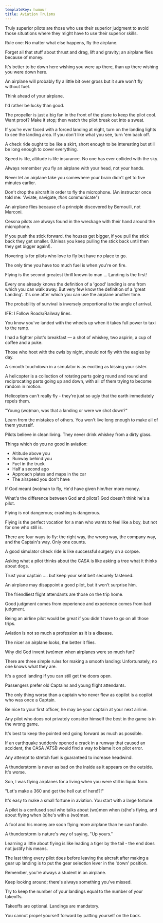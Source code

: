 ```yaml
---
templateKey: humour
title: Aviation Truisms
---
```

Truly superior pilots are those who use their superior judgment to avoid those situations where they might have to use their superior skills.

Rule one: No matter what else happens, fly the airplane.

Forget all that stuff about thrust and drag, lift and gravity; an airplane flies because of money.

It's better to be down here wishing you were up there, than up there wishing you were down here.

An airplane will probably fly a little bit over gross but it sure won't fly without fuel.

Think ahead of your airplane.

I'd rather be lucky than good.

The propeller is just a big fan in the front of the plane to keep the pilot cool. Want proof? Make it stop; then watch the pilot break out into a sweat.

If you're ever faced with a forced landing at night, turn on the landing lights to see the landing area. If you don't like what you see, turn 'em back off.

A check ride ought to be like a skirt, short enough to be interesting but still be long enough to cover everything.

Speed is life, altitude is life insurance. No one has ever collided with the sky.

Always remember you fly an airplane with your head, not your hands.

Never let an airplane take you somewhere your brain didn't get to five minutes earlier.

Don't drop the aircraft in order to fly the microphone. (An instructor once told me: "Aviate, navigate, *then* communicate")

An airplane flies because of a principle discovered by Bernoulli, not Marconi.

Cessna pilots are always found in the wreckage with their hand around the microphone.

If you push the stick forward, the houses get bigger, if you pull the stick back they get smaller. (Unless you keep pulling the stick back until then they get bigger again!).

Hovering is for pilots who love to fly but have no place to go.

The only time you have too much fuel is when you're on fire.

Flying is the second greatest thrill known to man ... Landing is the first!

Every one already knows the definition of a 'good' landing is one from which you can walk away. But very few know the definition of a 'great Landing'. It's one after which you can use the airplane another time.

The probability of survival is inversely proportional to the angle of arrival.

IFR: I Follow Roads/Railway lines.

You know you've landed with the wheels up when it takes full power to taxi to the ramp.

I had a fighter pilot's breakfast — a shot of whiskey, two aspirin, a cup of coffee and a puke.

Those who hoot with the owls by night, should not fly with the eagles by day.

A smooth touchdown in a simulator is as exciting as kissing your sister.

A helicopter is a collection of rotating parts going round and round and reciprocating parts going up and down, with all of them trying to become random in motion.

Helicopters can't really fly - they're just so ugly that the earth immediately repels them.

"Young (wo)man, was that a landing or were we shot down?"

Learn from the mistakes of others. You won't live long enough to make all of them yourself.

Pilots believe in clean living. They never drink whiskey from a dirty glass.

Things which do you no good in aviation:

* Altitude above you
* Runway behind you
* Fuel in the truck
* Half a second ago
* Approach plates and maps in the car
* The airspeed you don't have

If God meant (wo)man to fly, He'd have given him/her more money.

What's the difference between God and pilots? God doesn't think he's a pilot.

Flying is not dangerous; crashing is dangerous.

Flying is the perfect vocation for a man who wants to feel like a boy, but not for one who still is.

There are four ways to fly: the right way, the wrong way, the company way, and the Captain's way. Only one counts.

A good simulator check ride is like successful surgery on a corpse.

Asking what a pilot thinks about the CASA is like asking a tree what it thinks about dogs.

Trust your captain .... but keep your seat belt securely fastened.

An airplane may disappoint a good pilot, but it won't surprise him.

The friendliest flight attendants are those on the trip home.

Good judgment comes from experience and experience comes from bad judgment.

Being an airline pilot would be great if you didn't have to go on all those trips.

Aviation is not so much a profession as it is a disease.

The nicer an airplane looks, the better it flies.

Why did God invent (wo)men when airplanes were so much fun?

There are three simple rules for making a smooth landing: Unfortunately, no one knows what they are.

It's a good landing if you can still get the doors open.

Passengers prefer old Captains and young flight attendants.

The only thing worse than a captain who never flew as copilot is a copilot who was once a Captain.

Be nice to your first officer, he may be your captain at your next airline.

Any pilot who does not privately consider himself the best in the game is in the wrong game.

It's best to keep the pointed end going forward as much as possible.

If an earthquake suddenly opened a crack in a runway that caused an accident, the CASA /ATSB would find a way to blame it on pilot error.

Any attempt to stretch fuel is guaranteed to increase headwind.

A thunderstorm is never as bad on the inside as it appears on the outside. It's worse.

Son, I was flying airplanes for a living when you were still in liquid form.

"Let's make a 360 and get the hell out of here!?!"

It's easy to make a small fortune in aviation. You start with a large fortune.

A pilot is a confused soul who talks about (wo)men when (s)he's flying, and about flying when (s)he's with a (wo)man.

A fool and his money are soon flying more airplane than he can handle.

A thunderstorm is nature's way of saying, "Up yours."

Learning a little about flying is like leading a tiger by the tail - the end does not justify his means.

The last thing every pilot does before leaving the aircraft after making a gear up landing is to put the gear selection lever in the 'down' position.

Remember, you're always a student in an airplane.

Keep looking around; there's always something you've missed.

Try to keep the number of your landings equal to the number of your takeoffs.

Takeoffs are optional. Landings are mandatory.

You cannot propel yourself forward by patting yourself on the back.
